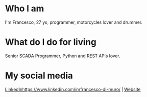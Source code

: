 # Who I am
I'm Francesco, 27 yo, programmer, motorcycles lover and drummer.

# What do I do for living
Senior SCADA Programmer, Python and REST APIs lover.

# My social media

[LinkedIn](https://)https://www.linkedin.com/in/francesco-di-muro/ | [Website](https://www.francescodimuro.com)

<!---
FrancescoDiMuro/FrancescoDiMuro is a ✨ special ✨ repository because its `README.md` (this file) appears on your GitHub profile.
You can click the Preview link to take a look at your changes.
--->
